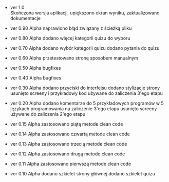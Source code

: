 - ver 1.0  
    Skończona wersja aplikacji, upiększono ekran wyniku, zaktualizowano dokumentacje

- ver 0.90 Alpha
    naprawiono błąd związany z ścieżką pliku

- ver 0.80 Alpha
    dodano więcej kategorii quizu do wyboru

- ver 0.70 Alpha
    dodano wybór kategorii quizu
    dodano pytania do quizu

- ver 0.60 Alpha
    przetestowano stronę sposobem manualnym

- ver 0.50 Alpha
    bugfixes

- ver 0.40 Alpha
    bugfixes

- ver 0.30 Alpha
    dodano przyciski do interfejsu
    dodano stylizacje strony
    usunięto screeny i przykładowy kod używane do zaliczenia 3'ego etapu

- ver 0.20 Alpha
    dodano komentarze do 5 przykładowych programów w 5 językach programowania na zaliczenie 3'ego etapu
    usunięto screeny używane do zaliczenia 2'ego etapu

- ver 0.15 Alpha
    zastosowano piątą metode clean code

- ver 0.14 Alpha
    zastosowano czwartą metode clean code

- ver 0.13 Alpha
    zastosowano trzecią metode clean code

- ver 0.12 Alpha
    zastosowano drugą metode clean code

- ver 0.11 Alpha
    zastosowano pierwszą metode clean code

- ver 0.10 Alpha
    dodano szkielet strony głównej
    dodano szkielet quizu